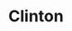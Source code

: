 ---
ee_id: '133'
site: '1'
type: '2'
url: 2011-140-clinton
title: Clinton
year: '2011'
display_year: '2011'
medium: Pencil on paper (produced with Mutoh XP-300 Series printer)
dims: 15.75 x 13.4375  in
pitch: Bill Clinton as drawn in pencil by a plotter. Produced in an edition of 3.
ps: "​I have to give credit to my mom for this one, drawing Clinton was totally her
  idea. Nice one! And yes, the signature is mechanical.:)"
live_url:
related:
youtube:
related_code:
imgs: clinton-2011-140-digital-database-ih.jpg
subheading:
download:
add_credit:
commission:
layout: things-i-made
---